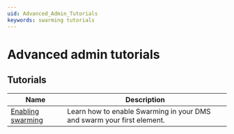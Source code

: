 ```yaml
---
uid: Advanced_Admin_Tutorials
keywords: swarming tutorials
---
```


# Advanced admin tutorials

## Tutorials

| Name | Description|
|--|--|
| [Enabling swarming](xref:Swarming_Tutorial_Enable) | Learn how to enable Swarming in your DMS and swarm your first element. |
